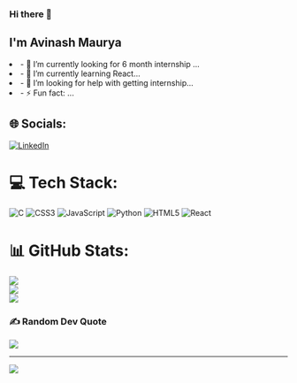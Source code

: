 ### Hi there 👋
<h2>I'm Avinash Maurya</h2>
<li>- 🔭 I’m currently looking for 6 month internship ...</li>
<li>- 🌱 I’m currently learning React...</li>
<li>- 🤔 I’m looking for help with getting internship...</li>
<li>- ⚡ Fun fact: ...</li>

## 🌐 Socials:
[![LinkedIn](https://img.shields.io/badge/LinkedIn-%230077B5.svg?logo=linkedin&logoColor=white)](https://linkedin.com/in/https://www.linkedin.com/in/mauryaavi550) 

# 💻 Tech Stack:
![C](https://img.shields.io/badge/c-%2300599C.svg?style=for-the-badge&logo=c&logoColor=white) ![CSS3](https://img.shields.io/badge/css3-%231572B6.svg?style=for-the-badge&logo=css3&logoColor=white) ![JavaScript](https://img.shields.io/badge/javascript-%23323330.svg?style=for-the-badge&logo=javascript&logoColor=%23F7DF1E) ![Python](https://img.shields.io/badge/python-3670A0?style=for-the-badge&logo=python&logoColor=ffdd54) ![HTML5](https://img.shields.io/badge/html5-%23E34F26.svg?style=for-the-badge&logo=html5&logoColor=white) ![React](https://img.shields.io/badge/react-%2320232a.svg?style=for-the-badge&logo=react&logoColor=%2361DAFB)
# 📊 GitHub Stats:
![](https://github-readme-stats.vercel.app/api?username=itsmaurya&theme=dark&hide_border=false&include_all_commits=false&count_private=false)<br/>
![](https://github-readme-streak-stats.herokuapp.com/?user=itsmaurya&theme=dark&hide_border=false)<br/>
![](https://github-readme-stats.vercel.app/api/top-langs/?username=itsmaurya&theme=dark&hide_border=false&include_all_commits=false&count_private=false&layout=compact)

### ✍️ Random Dev Quote
![](https://quotes-github-readme.vercel.app/api?type=horizontal&theme=merko)

---
[![](https://visitcount.itsvg.in/api?id=itsmaurya&icon=7&color=7)](https://visitcount.itsvg.in)

<!-- Proudly created with GPRM ( https://gprm.itsvg.in ) -->
